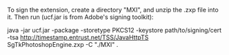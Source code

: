 To sign the extension, create a directory "MXI", and unzip the .zxp file into it.
Then run (ucf.jar is from Adobe's signing toolkit):

java -jar ucf.jar -package -storetype PKCS12 -keystore path/to/signing/cert -tsa http://timestamp.entrust.net/TSS/JavaHttpTS SgTkPhotoshopEngine.zxp -C "./MXI" .
